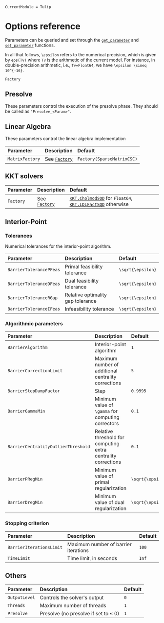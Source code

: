 ```@meta
CurrentModule = Tulip
```

# Options reference

Parameters can be queried and set through the [`get_parameter`](@ref) and [`set_parameter`](@ref) functions.

In all that follows, ``\epsilon`` refers to the numerical precision, which is given by `eps(Tv)` where `Tv` is the arithmetic of the current model.
For instance, in double-precision arithmetic, i.e., `Tv=Float64`, we have ``\epsilon \simeq 10^{-16}``.

```@docs
Factory
```

## Presolve

These parameters control the execution of the presolve phase.
They should be called as `"Presolve_<Param>"`.


## Linear Algebra

These parameters control the linear algebra implementation

| Parameter | Description | Default |
|:----------|:------------|:--------|
| `MatrixFactory` | See [`Factory`](@ref) | `Factory(SparseMatrixCSC)`


## KKT solvers

| Parameter | Description | Default |
|:----------|:------------|:--------|
| `Factory` | See [`Factory`](@ref) | [`KKT.CholmodSQD`](@ref) for `Float64`, [`KKT.LDLFactSQD`](@ref) otherwise |

## Interior-Point

### Tolerances

Numerical tolerances for the interior-point algorithm.

| Parameter | Description | Default |
|:----------|:------------|:--------|
| `BarrierTolerancePFeas` | Primal feasibility tolerance | ``\sqrt{\epsilon}``
| `BarrierToleranceDFeas` | Dual feasibility tolerance | ``\sqrt{\epsilon}``
| `BarrierToleranceRGap`  | Relative optimality gap tolerance | ``\sqrt{\epsilon}``
| `BarrierToleranceIFeas` | Infeasibility tolerance | ``\sqrt{\epsilon}``

### Algorithmic parameters

| Parameter | Description | Default |
|:----------|:------------|:--------|
| `BarrierAlgorithm` | Interior-point algorithm | `1` |
| `BarrierCorrectionLimit` | Maximum number of additional centrality corrections | `5` |
| `BarrierStepDampFactor` | Step | `0.9995` |
| `BarrierGammaMin` | Minimum value of ``\gamma`` for computing correctors | `0.1`
| `BarrierCentralityOutlierThreshold` | Relative threshold for computing extra centrality corrections | `0.1`
| `BarrierPRegMin` | Minimum value of primal regularization | ``\sqrt{\epsilon}`` |
| `BarrierDregMin` | Minimum value of dual regularization | ``\sqrt{\epsilon}``

### Stopping criterion

| Parameter | Description | Default |
|:----------|:------------|:--------|
| `BarrierIterationsLimit` | Maximum number of barrier iterations | `100` |
| `TimeLimit` | Time limit, in seconds | `Inf` |

## Others

| Parameter | Description | Default |
|:----------|:------------|:--------|
| `OutputLevel` | Controls the solver's output | `0` |
| `Threads` | Maximum number of threads | `1` |
| `Presolve` | Presolve (no presolve if set to ≤ 0) | `1` |